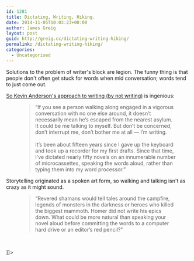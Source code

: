 ```yaml
---
id: 1281
title: Dictating, Writing, Hiking.
date: 2014-11-05T10:03:23+00:00
author: James Greig
layout: post
guid: http://greig.cc/dictating-writing-hiking/
permalink: /dictating-writing-hiking/
categories:
  - Uncategorised
---
```

<![CDATA[<p>Solutions to the problem of writer's block are legion. The funny thing is that people don't often get stuck for words when mid conversation; words tend to just come out.</p><p><a href="http://kjablog.com/dictating-writing-hiking/">So Kevin Anderson's approach to writing (by not writing)</a> is ingenious:</p><figure>
  <blockquote>
    <span>&#8220;</span>If you see a person walking along engaged in a vigorous conversation with no one else around, it doesn’t necessarily mean he’s escaped from the nearest asylum.  It could be me talking to myself.  But don’t be concerned, don’t interrupt me, don’t bother me at all — I’m writing.<br/><br/>It’s been about fifteen years since I gave up the keyboard and took up a recorder for my first drafts.  Since that time, I’ve dictated nearly fifty novels on an innumerable number of microcassettes, speaking the words aloud, rather than typing them into my word processor.<span>&#8221;</span>
  </blockquote>
  
</figure><p>Storytelling originated as a spoken art form, so walking and talking isn't as crazy as it might sound.</p><figure>
  <blockquote>
    <span>&#8220;</span>Revered shamans would tell tales around the campfire, legends of monsters in the darkness or heroes who killed the biggest mammoth.  Homer did not write his epics down.  What could be more natural than speaking your novel aloud before committing the words to a computer hard drive or an editor’s red pencil?<span>&#8221;</span>
  </blockquote>
  
</figure><p id="yui_3_17_2_1_1415180857433_26887"><br /></p>]]>